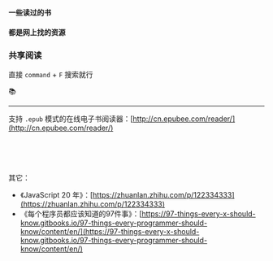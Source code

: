 #### 一些读过的书

#### 都是网上找的资源

### 共享阅读

直接 `command` + `F` 搜索就行

📚

<hr>

支持 `.epub` 模式的在线电子书阅读器：[http://cn.epubee.com/reader/](http://cn.epubee.com/reader/)



<br><br><br>

其它：
- 《JavaScript 20 年》：[https://zhuanlan.zhihu.com/p/122334333](https://zhuanlan.zhihu.com/p/122334333)
- 《每个程序员都应该知道的97件事》：[https://97-things-every-x-should-know.gitbooks.io/97-things-every-programmer-should-know/content/en/](https://97-things-every-x-should-know.gitbooks.io/97-things-every-programmer-should-know/content/en/)
